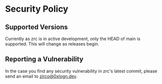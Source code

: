 # Security Policy

## Supported Versions

Currently as zrc is in active development, only the HEAD of main is supported. This will change as releases begin.

## Reporting a Vulnerability

In the case you find any security vulnerability in zrc's latest commit, please send an email to <zirco@0xlogn.dev>.
